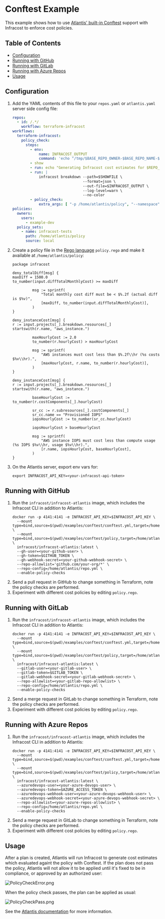# Conftest Example

This example shows how to use [Atlantis' built-in Conftest](https://www.runatlantis.io/docs/policy-checking.html) support with Infracost to enforce cost policies.

## Table of Contents

* [Configuration](#configuration)
* [Running with GitHub](#running-with-github)
* [Running with GitLab](#running-with-gitlab)
* [Running with Azure Repos](#running-with-azure-repos)
* [Usage](#usage)

## Configuration

1. Add the YAML contents of this file to your `repos.yaml` or `atlantis.yaml` server side config file:
   ```yaml
   repos:
     - id: /.*/
       workflow: terraform-infracost
   workflows:
     terraform-infracost:
       policy_check:
         steps:
           - env:
               name: INFRACOST_OUTPUT
               command: 'echo "/tmp/$BASE_REPO_OWNER-$BASE_REPO_NAME-$PULL_NUM-$WORKSPACE-$REPO_REL_DIR-infracost.json"'
           - show
           - run: echo "Generating Infracost cost estimates for $REPO_REL_DIR/$WORKSPACE..."
           - run: |
               infracost breakdown --path=$SHOWFILE \
                                   --format=json \
                                   --out-file=$INFRACOST_OUTPUT \
                                   --log-level=warn \
                                   --no-color
           - policy_check:
               extra_args: [ "-p /home/atlantis/policy", "--namespace", "infracost", "$INFRACOST_OUTPUT" ]
   policies:
     owners:
       users:
         - example-dev
     policy_sets:
       - name: infracost-tests
         path: /home/atlantis/policy
         source: local
   ```
2. Create a policy file in the [Rego language](https://www.openpolicyagent.org/docs/latest/policy-language/) `policy.rego` and make it available at `/home/atlantis/policy`:
   ```rego
   package infracost

   deny_totalDiff[msg] {
   maxDiff = 1500.0
   to_number(input.diffTotalMonthlyCost) >= maxDiff

            msg := sprintf(
                "Total monthly cost diff must be < $%.2f (actual diff is $%v)",
                [maxDiff, to_number(input.diffTotalMonthlyCost)],
            )
   }

   deny_instanceCost[msg] {
   r := input.projects[_].breakdown.resources[_]
   startswith(r.name, "aws_instance.")

            maxHourlyCost := 2.0
            to_number(r.hourlyCost) > maxHourlyCost

            msg := sprintf(
                "AWS instances must cost less than $%.2f\\hr (%s costs $%v\\hr).",
                [maxHourlyCost, r.name, to_number(r.hourlyCost)],
            )
   }

   deny_instanceCost[msg] {
   r := input.projects[_].breakdown.resources[_]
   startswith(r.name, "aws_instance.")

            baseHourlyCost := to_number(r.costComponents[_].hourlyCost)

            sr_cc := r.subresources[_].costComponents[_]
            sr_cc.name == "Provisioned IOPS"
            iopsHourlyCost := to_number(sr_cc.hourlyCost)

            iopsHourlyCost > baseHourlyCost

            msg := sprintf(
                "AWS instance IOPS must cost less than compute usage (%s IOPS $%v\\hr, usage $%v\\hr).",
                [r.name, iopsHourlyCost, baseHourlyCost],
            )
   }
   ```
3. On the Atlantis server, export env vars for:
   ```
   export INFRACOST_API_KEY=<your-infracost-api-token>
   ```

## Running with GitHub

1. Run the `infracost/infracost-atlantis` image, which includes the Infracost CLI in addition to Atlantis:
   ```
   docker run -p 4141:4141 -e INFRACOST_API_KEY=$INFRACOST_API_KEY \
     --mount type=bind,source=$(pwd)/examples/conftest/conftest.yml,target=/home/atlantis/repo.yml \
     --mount type=bind,source=$(pwd)/examples/conftest/policy,target=/home/atlantis/policy \
     infracost/infracost-atlantis:latest \
     --gh-user=<your-github-user> \
     --gh-token=$GITHUB_TOKEN \
     --gh-webhook-secret=<your-github-webhook-secret> \
     --repo-allowlist='github.com/your-org/*' \
     --repo-config=/home/atlantis/repo.yml \
     --enable-policy-checks
   ```
2. Send a pull request in GitHub to change something in Terraform, note the policy checks are performed.
3. Experiment with different cost policies by editing `policy.rego`.

## Running with GitLab

1. Run the `infracost/infracost-atlantis` image, which includes the Infracost CLI in addition to Atlantis:
   ```
   docker run -p 4141:4141 -e INFRACOST_API_KEY=$INFRACOST_API_KEY \
     --mount type=bind,source=$(pwd)/examples/conftest/conftest.yml,target=/home/atlantis/repo.yml \
     --mount type=bind,source=$(pwd)/examples/conftest/policy,target=/home/atlantis/policy \
     infracost/infracost-atlantis:latest \
     --gitlab-user=<your-gitlab-user> \
     --gitlab-token=$GITLAB_TOKEN \
     --gitlab-webhook-secret=<your-gitlab-webhook-secret> \
     --repo-allowlist=<your-gitlab-repo-allowlist> \
     --repo-config=/home/atlantis/repo.yml \
     --enable-policy-checks
   ```
2. Send a merge request in GitLab to change something in Terraform, note the policy checks are performed.
3. Experiment with different cost policies by editing `policy.rego`.

## Running with Azure Repos

1. Run the `infracost/infracost-atlantis` image, which includes the Infracost CLI in addition to Atlantis:
   ```
   docker run -p 4141:4141 -e INFRACOST_API_KEY=$INFRACOST_API_KEY \
     --mount type=bind,source=$(pwd)/examples/conftest/conftest.yml,target=/home/atlantis/repo.yml \
     --mount type=bind,source=$(pwd)/examples/conftest/policy,target=/home/atlantis/policy \
     infracost/infracost-atlantis:latest \
     --azuredevops-user=<your-azure-devops-user> \
     --azuredevops-token=$AZURE_ACCESS_TOKEN \
     --azuredevops-webhook-user=<your-azure-devops-webhook-user> \
     --azuredevops-webhook-secret=<your-azure-devops-webhook-secret> \
     --repo-allowlist=<your-azure-repos-allowlist> \
     --repo-config=/home/atlantis/repo.yml \
     --enable-policy-checks
   ```
2. Send a merge request in GitLab to change something in Terraform, note the policy checks are performed.
3. Experiment with different cost policies by editing `policy.rego`.

## Usage

After a plan is created, Atlantis will run Infracost to generate cost estimates which evaluated againt the policy
with Conftest.  If the plan does not pass the policy, Atlantis will not allow it to be applied until it's fixed to
be in compliance, or approved by an authorized user:

![PolicyCheckError.png](PolicyCheckError.png)

When the policy check passes, the plan can be applied as usual:

![PolicyCheckPass.png](PolicyCheckPass.png)

See the [Atlantis documentation](https://www.runatlantis.io/docs/policy-checking.html#how-it-works)
for more information.
